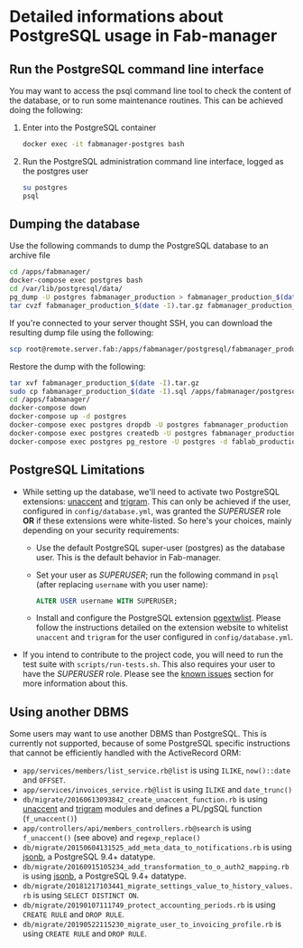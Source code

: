 # Detailed informations about PostgreSQL usage in Fab-manager

<a name="run-postgresql-cli"></a>
## Run the PostgreSQL command line interface

You may want to access the psql command line tool to check the content of the database, or to run some maintenance routines.
This can be achieved doing the following:

1. Enter into the PostgreSQL container
   ```bash
   docker exec -it fabmanager-postgres bash
   ```

2. Run the PostgreSQL administration command line interface, logged as the postgres user
   
   ```bash
   su postgres
   psql
   ```
   
## Dumping the database

Use the following commands to dump the PostgreSQL database to an archive file
```bash
cd /apps/fabmanager/
docker-compose exec postgres bash
cd /var/lib/postgresql/data/
pg_dump -U postgres fabmanager_production > fabmanager_production_$(date -I).sql
tar cvzf fabmanager_production_$(date -I).tar.gz fabmanager_production_$(date -I).sql
```

If you're connected to your server thought SSH, you can download the resulting dump file using the following:
```bash
scp root@remote.server.fab:/apps/fabmanager/postgresql/fabmanager_production_$(date -I).tar.gz .
```

Restore the dump with the following:
```bash
tar xvf fabmanager_production_$(date -I).tar.gz
sudo cp fabmanager_production_$(date -I).sql /apps/fabmanager/postgresql/
cd /apps/fabmanager/
docker-compose down
docker-compose up -d postgres
docker-compose exec postgres dropdb -U postgres fabmanager_production
docker-compose exec postgres createdb -U postgres fabmanager_production
docker-compose exec postgres pg_restore -U postgres -d fablab_production /var/lib/postgresql/data/fabmanager_production_$(date -I).sql
```

<a name="postgresql-limitations"></a>
## PostgreSQL Limitations

- While setting up the database, we'll need to activate two PostgreSQL extensions: [unaccent](https://www.postgresql.org/docs/current/static/unaccent.html) and [trigram](https://www.postgresql.org/docs/current/static/pgtrgm.html).
  This can only be achieved if the user, configured in `config/database.yml`, was granted the _SUPERUSER_ role **OR** if these extensions were white-listed.
  So here's your choices, mainly depending on your security requirements:
  - Use the default PostgreSQL super-user (postgres) as the database user. This is the default behavior in Fab-manager.
  - Set your user as _SUPERUSER_; run the following command in `psql` (after replacing `username` with you user name):

    ```sql
    ALTER USER username WITH SUPERUSER;
    ```

  - Install and configure the PostgreSQL extension [pgextwlist](https://github.com/dimitri/pgextwlist).
    Please follow the instructions detailed on the extension website to whitelist `unaccent` and `trigram` for the user configured in `config/database.yml`.
- If you intend to contribute to the project code, you will need to run the test suite with `scripts/run-tests.sh`.
  This also requires your user to have the _SUPERUSER_ role.
  Please see the [known issues](../README.md#known-issues) section for more information about this.


<a name="using-another-dbms"></a>
## Using another DBMS
Some users may want to use another DBMS than PostgreSQL.
This is currently not supported, because of some PostgreSQL specific instructions that cannot be efficiently handled with the ActiveRecord ORM:
 - `app/services/members/list_service.rb@list` is using `ILIKE`, `now()::date` and `OFFSET`.
 - `app/services/invoices_service.rb@list` is using `ILIKE` and `date_trunc()`
 - `db/migrate/20160613093842_create_unaccent_function.rb` is using [unaccent](https://www.postgresql.org/docs/current/static/unaccent.html) and [trigram](https://www.postgresql.org/docs/current/static/pgtrgm.html) modules and defines a PL/pgSQL function (`f_unaccent()`)
 - `app/controllers/api/members_controllers.rb@search` is using `f_unaccent()` (see above) and `regexp_replace()`
 - `db/migrate/20150604131525_add_meta_data_to_notifications.rb` is using [jsonb](https://www.postgresql.org/docs/9.4/static/datatype-json.html), a PostgreSQL 9.4+ datatype.
 - `db/migrate/20160915105234_add_transformation_to_o_auth2_mapping.rb` is using [jsonb](https://www.postgresql.org/docs/9.4/static/datatype-json.html), a PostgreSQL 9.4+ datatype.
 - `db/migrate/20181217103441_migrate_settings_value_to_history_values.rb` is using `SELECT DISTINCT ON`.
 - `db/migrate/20190107111749_protect_accounting_periods.rb` is using `CREATE RULE` and `DROP RULE`.
 - `db/migrate/20190522115230_migrate_user_to_invoicing_profile.rb` is using `CREATE RULE` and `DROP RULE`.
